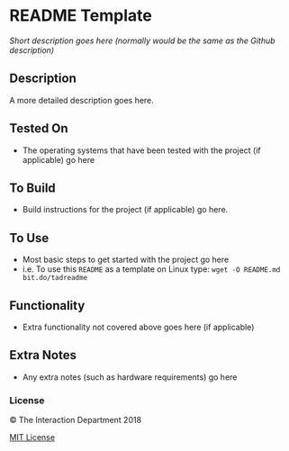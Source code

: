 # README Template
*Short description goes here (normally would be the same as the Github description)*

## Description
A more detailed description goes here.

## Tested On
- The operating systems that have been tested with the project (if applicable) go here

## To Build
- Build instructions for the project (if applicable) go here.

## To Use
- Most basic steps to get started with the project go here
- i.e. To use this `README` as a template on Linux type: `wget -O README.md bit.do/tadreadme`

## Functionality
- Extra functionality not covered above goes here (if applicable)

## Extra Notes
- Any extra notes (such as hardware requirements) go here

### License

:copyright: The Interaction Department 2018

[MIT License](http://en.wikipedia.org/wiki/MIT_License)

